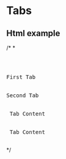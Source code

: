 # Tabs
##  Html example
/*
 *<pre><div class="tab-set">
  <div class="tab" data-tab-related="first">First Tab</div>
  <div class="tab" data-tab-related="second">Second Tab</div>
  <div class="tab-content-item" data-tab-related="first"> Tab Content</div>
  <div class="tab-content-item" data-tab-related="second"> Tab Content</div>
</div></pre>*/
